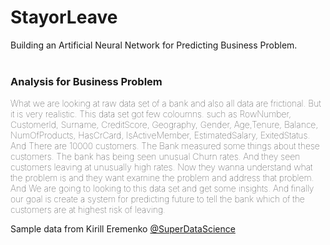 # StayorLeave   
Building an Artificial Neural Network for Predicting Business Problem.
<br></br>

### Analysis for Business Problem
<p style="font-weight:100">
What we are looking at raw data set of a bank and also all data are frictional. But it is very realistic. This data set got few coloumns. such as RowNumber, CustomerId, Surname, CreditScore, Geography, Gender, Age,Tenure, Balance, NumOfProducts, HasCrCard, IsActiveMember,  EstimatedSalary, ExitedStatus. And There are 10000 customers. The Bank measured some things about these customers. The bank has being seen unusual Churn rates. And they seen customers leaving at unusually high rates. Now they wanna understand what the problem is and they want examine the problem and address that problem. And We are going to looking to this data set and get some insights. And finally our goal is create a system for predicting future to tell the bank which of the customers are at highest risk of leaving.  
</p>

Sample data from Kirill Eremenko
[@SuperDataScience](https://www.superdatascience.com/deep-learning/)


